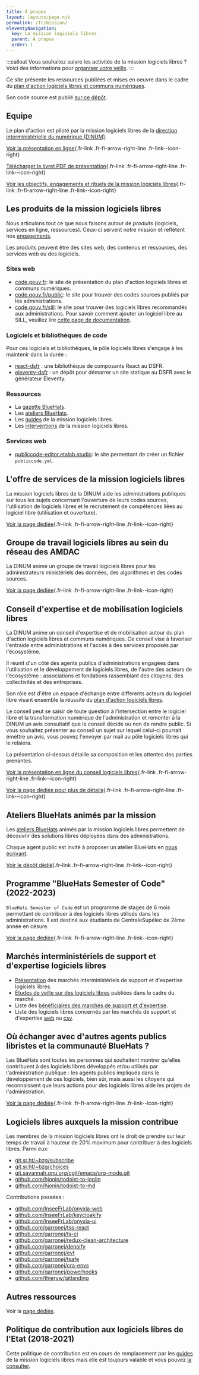 ```yaml
---
title: À propos
layout: layouts/page.njk
permalink: /fr/mission/
eleventyNavigation:
  key: La mission logiciels libres
  parent: À propos
  order: 1
---
```


:::callout Vous souhaitez suivre les activités de la mission logiciels libres ?
Voici des informations pour [organiser votre veille](/fr/contact/veille/).
:::

Ce site présente les ressources publiées et mises en oeuvre dans le cadre du [plan d'action logiciels libres et communs numériques](/fr/plan-action-logiciels-libres-et-communs-numeriques/).

Son code source est publié [sur ce dépôt](https://github.com/codegouvfr/codegouv-website).

## Equipe

Le plan d'action est piloté par la mission logiciels libres de la [direction interministérielle du numérique (DINUM)](https://www.numerique.gouv.fr/).

[Voir la présentation en ligne](https://speakerdeck.com/bluehats/dinum){.fr-link .fr-fi-arrow-right-line .fr-link--icon-right}

[Télécharger le livret PDF de présentation](/rsrc/pole-logiciels-libres-produits-bluehats.pdf){.fr-link .fr-fi-arrow-right-line .fr-link--icon-right}

[Voir les objectifs, engagements et rituels de la mission logiciels libres](/fr/mission/mission-logiciels-libres-engagements-et-rituels/){.fr-link .fr-fi-arrow-right-line .fr-link--icon-right}

## Les produits de la mission logiciels libres

Nous articulons tout ce que nous faisons autour de *produits* (logiciels, services en ligne, ressources).  Ceux-ci servent notre mission et reflètent nos [engagements](/fr/mission/mission-logiciels-libres-engagements-et-rituels/#engagements).

Les produits peuvent être des sites web, des contenus et ressources, des services web ou des logiciels.

### Sites web

- [code.gouv.fr](/fr/): le site de présentation du plan d'action logiciels libres et communs numériques.
- [code.gouv.fr/public](https://code.gouv.fr/public): le site pour trouver des codes sources publiés par les administrations.
- [code.gouv.fr/sill](https://code.gouv.fr/sill): le site pour trouver des logiciels libres recommandés aux administrations. Pour savoir comment ajouter un logiciel libre au SILL, veuillez lire [cette page de documentation](https://code.gouv.fr/sill/readme).

### Logiciels et bibliothèques de code

Pour ces logiciels et bibliothèques, le pôle logiciels libres s'engage à les maintenir dans la durée :

- [react-dsfr](https://github.com/codegouvfr/react-dsfr) : une bibliothèque de composants React au DSFR.
- [eleventy-dsfr](https://github.com/codegouvfr/eleventy-dsfr) : un dépôt pour démarrer un site statique au DSFR avec le générateur Eleventy.

### Ressources

- La [gazette BlueHats](/fr/bluehats/tags/gazette/).
- Les [ateliers BlueHats](/fr/bluehats/tags/atelier/).
- Les [guides](/fr/doc/) de la mission logiciels libres.
- Les [interventions](/fr/doc/ressources/#interventions-de-la-mission-logiciels-libres-en-francais) de la mission logiciels libres.

### Services web

- [publiccode-editor.etalab.studio](https://publiccode-editor.etalab.studio/): le site permettant de créer un fichier `publiccode.yml`.

<!-- # Logiciels -->

## L'offre de services de la mission logiciels libres

La mission logiciels libres de la DINUM aide les administrations publiques sur tous les sujets concernant l'ouverture de leurs codes sources, l'utilisation de logiciels libres et le recrutement de compétences liées au logiciel libre (utilisation et ouverture).

[Voir la page dédiée](/fr/mission/offre-de-services/){.fr-link .fr-fi-arrow-right-line .fr-link--icon-right}

## Groupe de travail logiciels libres au sein du réseau des AMDAC

La DINUM anime un groupe de travail logiciels libres pour les administrateurs ministériels des données, des algorithmes et des codes sources.

[Voir la page dédiée](/fr/mission/gtt-ll-amdac/){.fr-link .fr-fi-arrow-right-line .fr-link--icon-right}

## Conseil d'expertise et de mobilisation logiciels libres

La DINUM anime un conseil d'expertise et de mobilisation autour du plan d'action logiciels libres et communs numériques. Ce conseil vise à favoriser l'entraide entre administrations et l'accès à des services proposés par l'écosystème.

Il réunit d'un côté des agents publics d'administrations engagées dans l'utilisation et le développement de logiciels libres, de l'autre des acteurs de l'écosystème : associations et fondations rassemblant des citoyens, des collectivités et des entreprises.

Son rôle est d'être un espace d'échange entre différents acteurs du logiciel libre visant ensemble la réussite du [plan d'action logiciels libres](/fr/plan-action-logiciels-libres-et-communs-numeriques/).

Le conseil peut se saisir de toute question à l'intersection entre le logiciel libre et la transformation numérique de l'administration et remonter à la DINUM un avis consultatif que le conseil décide ou non de rendre public.  Si vous souhaitez présenter au conseil un sujet sur lequel celui-ci pourrait émettre un avis, vous pouvez l'envoyer par mail au pôle logiciels libres qui le relaiera.

La présentation ci-dessus détaille sa composition et les attentes des parties prenantes.

[Voir la présentation en ligne du conseil logiciels libres](https://speakerdeck.com/bluehats/presentation-du-conseil-logiciels-libres-anime-par-la-dinum){.fr-link .fr-fi-arrow-right-line .fr-link--icon-right}

[Voir la page dédiée pour plus de détails](/fr/mission/conseil-logiciels-libres/){.fr-link .fr-fi-arrow-right-line .fr-link--icon-right}

## Ateliers BlueHats animés par la mission

Les [ateliers BlueHats](/fr/bluehats/tags/atelier/) animés par la mission logiciels libres permettent de découvrir des solutions libres déployées dans des administrations.

Chaque agent public est invité à proposer un atelier BlueHats en [nous
écrivant](mailto:contact@code.gouv.fr).

[Voir le dépôt dédié](https://github.com/blue-hats/ateliers/blob/main/ateliers.org){.fr-link .fr-fi-arrow-right-line .fr-link--icon-right}

## Programme "BlueHats Semester of Code" (2022-2023)

`BlueHats Semester of Code` est un programme de stages de 6 mois permettant de contribuer à des logiciels libres utilisés dans les administrations.  Il est destiné aux étudiants de CentraleSupélec de 2ème année en césure.

[Voir la page dédiée](/fr/bluehats/bluehats-semester-of-code/){.fr-link .fr-fi-arrow-right-line .fr-link--icon-right}

## Marchés interministériels de support et d'expertise logiciels libres

- [Présentation](/fr/utiliser/marches-interministeriels-support-expertise-logiciels-libres/) des marchés interministériels de support et d'expertise logiciels libres.
- [Études de veille sur des logiciels libres](https://gitlab.adullact.net/marche-sll/etudes-de-veille/) publiées dans le cadre du marché.
- Liste des [bénéficiaires des marchés de support et d'expertise](/fr/utiliser/marches-logiciels-libres/).
- Liste des logiciels libres concernés par les marchés de support et d'expertise [web](/fr/utiliser/marches-logiciels-libres-liste-logiciels/) ou [csv](/rsrc/marches-logiciels-libres-liste-logiciels.csv).

## Où échanger avec d'autres agents publics libristes et la communauté BlueHats ?

Les BlueHats sont toutes les personnes qui souhaitent montrer qu'elles contribuent à des logiciels libres développés et/ou utilisés par l'administration publique : les agents publics impliqués dans le développement de ces logiciels, bien sûr, mais aussi les citoyens qui reconnaissent que leurs actions pour des logiciels libres aide les projets de l'administration.

[Voir la page dédiée](/fr/contact/espaces-communication-bluehats/){.fr-link .fr-fi-arrow-right-line .fr-link--icon-right}

## Logiciels libres auxquels la mission contribue

Les membres de la mission logiciels libres ont le droit de prendre sur leur temps de travail à hauteur de 20% maximum pour contribuer à des logiciels libres.  Parmi eux:

- [git.sr.ht/~bzg/subscribe](https://git.sr.ht/~bzg/subscribe/)
- [git.sr.ht/~bzg/choices](https://git.sr.ht/~bzg/choices)
- [git.savannah.gnu.org/cgit/emacs/org-mode.git](https://git.savannah.gnu.org/cgit/emacs/org-mode.git/)
- [github.com/hjonin/todoist-to-joplin](https://github.com/hjonin/todoist-to-joplin)
- [github.com/hjonin/todoist-to-md](https://github.com/hjonin/todoist-to-md)

Contributions passées :

- [github.com/InseeFrLab/onyxia-web](https://github.com/InseeFrLab/onyxia-web)
- [github.com/InseeFrLab/keycloakify](https://github.com/InseeFrLab/keycloakify)
- [github.com/InseeFrLab/onyxia-ui](https://github.com/InseeFrLab/onyxia-ui)
- [github.com/garronej/tss-react](https://github.com/garronej/tss-react)
- [github.com/garronej/ts-ci](https://github.com/garronej/ts-ci)
- [github.com/garronej/redux-clean-architecture](https://github.com/garronej/redux-clean-architecture)
- [github.com/garronej/denoify](https://github.com/garronej/denoify)
- [github.com/garronej/evt](https://github.com/garronej/evt)
- [github.com/garronej/tsafe](https://github.com/garronej/tsafe)
- [github.com/garronej/cra-envs](https://github.com/garronej/cra-envs)
- [github.com/garronej/powerhooks](https://github.com/garronej/powerhooks)
- [github.com/thieryw/gitlanding](https://github.com/thieryw/gitlanding)

## Autres ressources

Voir la [page dédiée](/fr/doc/ressources/).

## Politique de contribution aux logiciels libres de l'Etat (2018-2021)

Cette politique de contribution est en cours de remplacement par les [guides](/fr/doc/) de la mission logiciels libres mais elle est toujours valable et vous pouvez [la consulter](https://man.sr.ht/~codegouvfr/logiciels-libres/archives/pocos/index.md).
